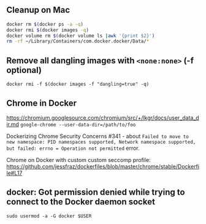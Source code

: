 ## Cleanup on Mac

```sh
docker rm $(docker ps -a -q)
docker rmi $(docker images -q)
docker volume rm $(docker volume ls |awk '{print $2}')
rm -rf ~/Library/Containers/com.docker.docker/Data/*
```

## Remove all dangling images with `<none:none>` (-f optional)

`docker rmi -f $(docker images -f "dangling=true" -q)`

## Chrome in Docker

https://chromium.googlesource.com/chromium/src/+/lkgr/docs/user_data_dir.md
`google-chrome --user-data-dir=/path/to/foo`

Dockerizing Chrome Security Concerns #341 - about `Failed to move to new namespace: PID namespaces supported, Network namespace supported, but failed: errno = Operation not permitted` error.

Chrome on Docker with custom custom seccomp profile: https://github.com/jessfraz/dockerfiles/blob/master/chrome/stable/Dockerfile#L17

## docker: Got permission denied while trying to connect to the Docker daemon socket

`sudo usermod -a -G docker $USER`
